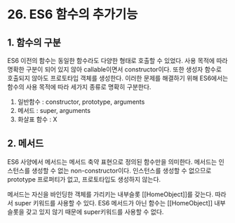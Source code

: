 # 26. ES6 함수의 추가기능
## 1. 함수의 구분
ES6 이전의 함수는 동일한 함수라도 다양한 형태로 호출할 수 있었다. 사용 목적에 따라 명확한 구분이 되어 있지 않아 callable이면서 constructor이다. 또한 생성자 함수로 호출되지 않아도 프로토타입 객체를 생성한다. 이러한 문제를 해결하기 위해 ES6에서는 함수의 사용 목적에 따라 세가지 종류로 명확히 구분한다.
1) 일반함수 : constructor, prototype, arguments
2) 메서드 : super, arguments
3) 화살표 함수 : X

## 2. 메서드
ES6 사양에서 메서드는 메서드 축약 표현으로 정의된 함수만을 의미한다. 메서드는 인스턴스를 생성할 수 없는 non-constructor이다. 인스턴스를 생성할 수 없으므로 prototype 프로퍼티가 없고, 프로토타입도 생성하지 않는다.

메서드는 자신을 바인딩한 객체를 가리키는 내부슬롯 [[HomeObject]]를 갖는다. 따라서 super 키워드를 사용할 수 있다. ES6 메서드가 아닌 함수는 [[HomeObject]] 내부슬롯을 갖고 있지 않기 때문에 super키워드를 사용할 수 없다.